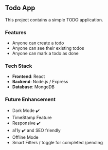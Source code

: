 ##  Todo App

This project contains a simple TODO application.

###  Features

- Anyone can create a todo  
- Anyone can see their existing todos  
- Anyone can mark a todo as done  

###  Tech Stack

- **Frontend**:  React
- **Backend**: Node.js / Express   
- **Database**: MongoDB 

### Future Enhancement  
- Dark Mode ✔️
- TimeStamp Feature
- Responsive ✔️
- a11y ✔️ and SEO friendly 
- Offline Mode
- Smart Filters / toggle for completed /pending